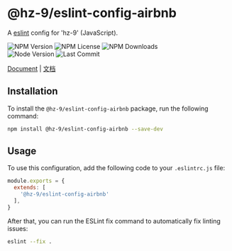 # @hz-9/eslint-config-airbnb

A [eslint] config for 'hz-9' (JavaScript).

![NPM Version][npm-version-url] ![NPM License][npm-license-url] ![NPM Downloads][npm-downloads-url]
<br /> ![Node Version][node-version-url] ![Last Commit][last-commit-url]

[eslint]: https://eslint.org/
[npm-version-url]: https://badgen.net/npm/v/@hz-9/eslint-config-airbnb
[npm-license-url]: https://badgen.net/npm/license/@hz-9/eslint-config-airbnb
[npm-downloads-url]: https://badgen.net/npm/dt/@hz-9/eslint-config-airbnb
[node-version-url]: https://badgen.net/npm/node/@hz-9/eslint-config-airbnb
[last-commit-url]: https://badgen.net/github/last-commit/hz-9/lint

[Document](https://hz-9.github.io/lint/guide/eslint-config-airbnb/) | [文档](https://hz-9.github.io/lint/zh-CN/guide/eslint-config-airbnb/)

## Installation

To install the `@hz-9/eslint-config-airbnb` package, run the following command:

```bash
npm install @hz-9/eslint-config-airbnb --save-dev
```

## Usage

To use this configuration, add the following code to your `.eslintrc.js` file:

```javascript
module.exports = {
  extends: [
    '@hz-9/eslint-config-airbnb'
  ],
}
```

After that, you can run the ESLint fix command to automatically fix linting issues:

```bash
eslint --fix .
```
